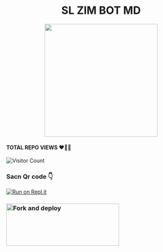 # <div align="center"> SL ZIM BOT MD
<div align="center">
  <img src="https://i.ibb.co/P5vkLmq/SL-zim-BOT-logo-BY-DARK-MAKER.jpg" width="300" height="300">
</div align="center">
  
  
#### TOTAL REPO VIEWS ♥️🧑‍💻
![Visitor Count](https://profile-counter.glitch.me/DarkCreater2004/count.svg)
  

### Sacn Qr code 👇
[![Run on Repl.it](https://repl.it/badge/github/phaticusthiccy/WhatsAsenaDuplicated)](https://replit.com/@SilvernimaBotma/SL-ZIM-MD-SCANER?outputonly=1&lite=1#index.js)
  
### <a href="https://github.com/darkalphaxteam/Queen-Bixby-MD/fork"><img align="left" src="https://i.imgur.com/vUIRd80.png" alt="Fork and deploy" height="112" width="300" /></a>
<br>
  
